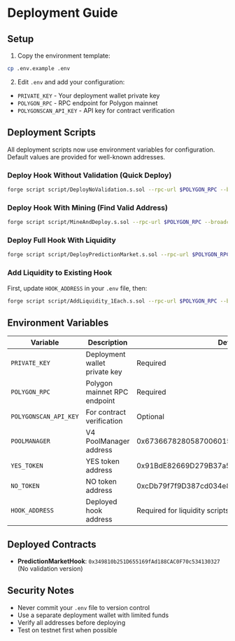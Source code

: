 # Deployment Guide

## Setup

1. Copy the environment template:
```bash
cp .env.example .env
```

2. Edit `.env` and add your configuration:
- `PRIVATE_KEY` - Your deployment wallet private key
- `POLYGON_RPC` - RPC endpoint for Polygon mainnet
- `POLYGONSCAN_API_KEY` - API key for contract verification

## Deployment Scripts

All deployment scripts now use environment variables for configuration. Default values are provided for well-known addresses.

### Deploy Hook Without Validation (Quick Deploy)
```bash
forge script script/DeployNoValidation.s.sol --rpc-url $POLYGON_RPC --broadcast
```

### Deploy Hook With Mining (Find Valid Address)
```bash
forge script script/MineAndDeploy.s.sol --rpc-url $POLYGON_RPC --broadcast
```

### Deploy Full Hook With Liquidity
```bash
forge script script/DeployPredictionMarket.s.sol --rpc-url $POLYGON_RPC --broadcast
```

### Add Liquidity to Existing Hook
First, update `HOOK_ADDRESS` in your `.env` file, then:
```bash
forge script script/AddLiquidity_1Each.s.sol --rpc-url $POLYGON_RPC --broadcast
```

## Environment Variables

| Variable | Description | Default |
|----------|-------------|---------|
| `PRIVATE_KEY` | Deployment wallet private key | Required |
| `POLYGON_RPC` | Polygon mainnet RPC endpoint | Required |
| `POLYGONSCAN_API_KEY` | For contract verification | Optional |
| `POOLMANAGER` | V4 PoolManager address | 0x67366782805870060151383F4BbFF9daB53e5cD6 |
| `YES_TOKEN` | YES token address | 0x91BdE82669D279B37a5F4Fe44c0D4b06054577B1 |
| `NO_TOKEN` | NO token address | 0xcDb79f7f9D387cd034e87abAc34e222F146fc3C5 |
| `HOOK_ADDRESS` | Deployed hook address | Required for liquidity scripts |

## Deployed Contracts

- **PredictionMarketHook**: `0x349810b251D655169fAd188CAC0F70c534130327` (No validation version)

## Security Notes

- Never commit your `.env` file to version control
- Use a separate deployment wallet with limited funds
- Verify all addresses before deploying
- Test on testnet first when possible